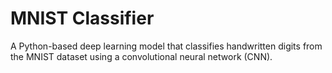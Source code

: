 # MNIST Classifier
A Python-based deep learning model that classifies handwritten digits from the MNIST dataset using a convolutional neural network (CNN).
